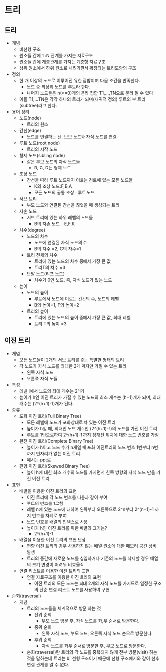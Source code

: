 # 트리

## 트리
- 개념
  - 비선형 구조
  - 원소들 간에 1 :N 관계를 가지는 자료구조
  - 원소들 간에 계층관계를 가지는 계층형 자료구조
  - 상위 원소에서 하위 원소로 내려가면서 확장되는 트리모양의 구조
- 정의
  - 한 개 이상의 노드로 이루어진 유한 집합이며 다음 조건을 만족한다.
    - 노드 중 최상위 노드를 루트라 한다.
    - 나머지 노드들은 n(>=0)개의 분리 집합 T1,...,TN으로 분리 될 수 있다
  - 이들 T1,...TN은 각각 하나의 트리가 되며(재귀적 정의) 루트의 부 트리(subtree)라고 한다.
- 용어 정리
  - 노드(node)
    - 트리의 원소
  - 간선(edge)
    - 노드를 연결하는 선, 보모 노드와 자식 노드를 연결
  - 루트 노드(root node)
    - 트리의 시작 노드 
  - 형제 노드(sibling node)
    - 같은 부모 노드의 자식 노드들
      - B, C, D는 형제 노드
  - 조상 노드
    - 간선을 따라 루트 노드까지 이르는 경로에 있는 모든 노드들
      - K의 조상 노드:F,B,A
      - 모든 노드의 공통 조상 : 루트 노드
  - 서브 트리
    - 부모 노드와 연결된 간선을 끊었을 때 생성되는 트리
  - 자손 노드
    - 서브 트리에 있는 하위 레벨의 노드들 
      - B의 자손 노드 - E,F,K
  - 차수(degree)
    - 노드의 차수
      - 노드에 연결된 자식 노드의 수
      - B의 차수 =2, C의 차수=1
    - 트리 전체의 차수
      - 트리에 있는 노드의 차수 중에서 가장 큰 값
      - 트리T의 차수 =3
    - 단말 노드(리프 노드)
      - 차수가 0인 노드, 즉, 자식 노드가 없는 노드
  - 높이
    - 노드의 높이
      - 루트에서 노드에 이르는 간선의 수, 노드의 레벨
      - B의 높이=1, F의 높이=2
    - 트리의 높이
      - 트리에 있는 노드의 높이 중에서 가장 큰 값, 최대 레벨
      - 트리 T의 높이 =3
## 이진 트리
- 개념
  - 모든 노드들이 2개의 서브 트리를 갖는 특별한 형태의 트리
  - 각 노드가 자식 노드를 최대한 2개 까지만 가질 수 있는 트리
    - 왼쪽 자식 노드
    - 오른쪽 자식 노들
- 특성
  - 레벨 i에서 노드의 최대 개수는 2^i개
  - 높이가 h인 이진 트리가 가질 수 있는 노드의 최소 개수는 (h+1)개가 되며, 최대 개수는 (2^(h+1)-1)개가 된다.
- 종류
  - 포화 이진 트리(Full Binary Tree)
    - 모든 레벨에 노드가 포화상태로 차 있는 이진 트리
    - 높이가 h일 때, 최대인 노드 개수인 (2^(h+1)-1)의 노드를 가진 이진 트리
    - 루트를 1번으로하여 2^(h+1)-1 까지 정해진 위치에 대한 노드 번호를 가짐
  - 완전 이진 트리(Complete Binary Tree)
    - 높이가 h이고 노드 수가 n개일 때 포화 이진트리의 노드 번호 1번부터 n번까지 빈자리가 없는 이진 트리
    - 예시는 ppt로
  - 편향 이진 트리(Skewed Binary Tree)
    - 높이 h에 대한 최소 개수의 노드를 가지면서 한쪽 방향의 자식 노드 만을 가진 이진 트리
- 표현
  - 배열을 이용한 이진 트리의 표현
    - 이진 트리에 각 노드 번호를 다음과 같이 부여
    - 루트의 번호를 1로함
    - 레벨 n에 있는 노드에 대하여 왼쪽부터 오른쪽으로 2^n부터 2^(n+1)-1 까지 번호를 차례로 부여
    - 노드 번호를 배열의 인덱스로 사용
    - 높이가 h인 이진 트리를 위한 배열의 크기는?
      - 2^(h+1)-1
  - 배열을 이용한 이진 트리의 표현 단점
    - 편향 이진 트리의 경우 사용하지 않는 배열 원소에 대한 메모리 공간 낭비 발생
    - 트리의 중간에 새로운 노드를 삽입하거나 기존의 노드를 삭제할 경우 배열의 크기 변경이 어려워 비효율적
  - 연결 리스트를 이용한 이진 트리의 표현
    - 연결 자료구조를 이용한 이진 트리의 표현
      - 이진 트리의 모든 노드는 최대 2개의 자식 노드를 가지므로 일정한 구조의 단순 연결 리스트 노드를 사용하여 구현
- 순회(traversal)
  - 개념
    - 트리의 노드들을 체계적으로 방문 하는 것
      - 전위 순회
        - 부모 노드 방문 후, 자식 노드를 좌,우 순서로 방문한다.
      - 중위 순회
        - 왼쪽 자식 노드, 부모 노드, 오른쪽 자식 노드 순으로 방문한다.
      - 후위 순회
        - 자식 노드를 좌우 순서로 방문한 후, 부모 노드로 방문한다.
    - 순회(traversal)란 트리의 각 노드를 중복되지 않게 전부 방문(visit) 하는 것을 말하는데 트리는 비 선형 구조이기 때문에 선형 구조에서와 같이 선후 연결 관계를 알 수 없다.